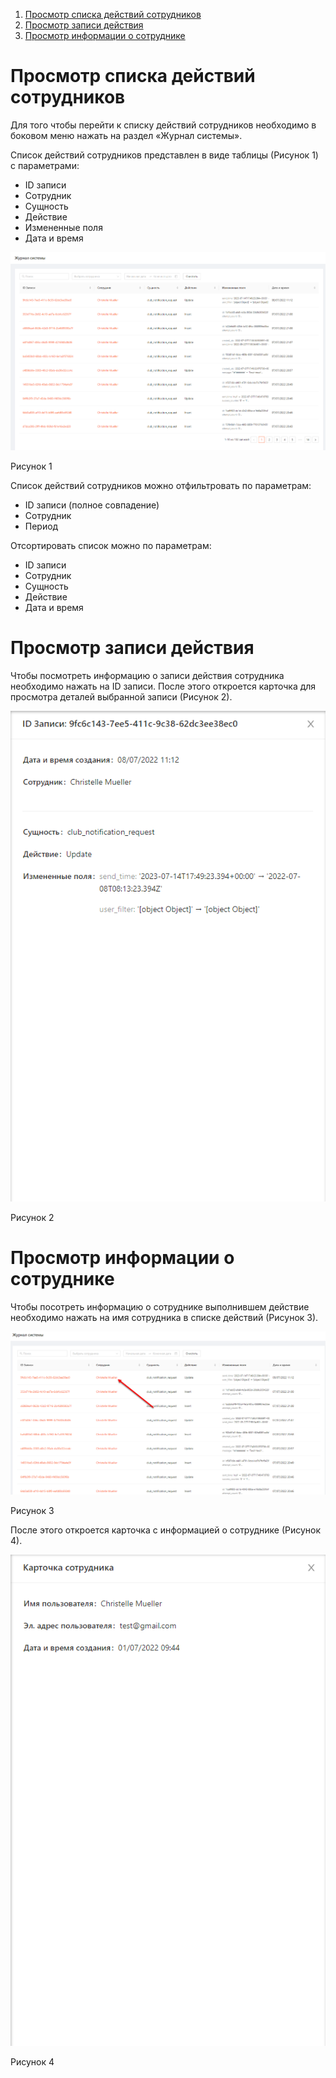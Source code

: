 1. [Просмотр списка действий сотрудников](#просмотр-списка-действий-сотрудников)
2. [Просмотр записи действия](#просмотр-записи-действия)
3. [Просмотр информации о сотруднике](#просмотр-информации-о-сотруднике)


# Просмотр списка действий сотрудников
Для того чтобы перейти к списку действий сотрудников необходимо в боковом меню нажать на раздел «Журнал системы».

Список действий сотрудников представлен в виде таблицы (Рисунок 1) с параметрами:
- ID записи
- Сотрудник
- Сущность
- Действие
- Измененные поля
- Дата и время

![Рисунок 1](images/logs_1.png)

Рисунок 1

Список действий сотрудников можно отфильтровать по параметрам:
- ID записи (полное совпадение)
- Сотрудник
- Период

Отсортировать список можно по параметрам:
- ID записи
- Сотрудник
- Сущность
- Действие
- Дата и время

# Просмотр записи действия
Чтобы посмотреть информацию о записи действия сотрудника необходимо нажать на ID записи.
После этого откроется карточка для просмотра деталей выбранной записи (Рисунок 2).

<img class="md-img" src="images/logs_2.png" alt="Рисунок 2">

Рисунок 2

# Просмотр информации о сотруднике
Чтобы посотреть информацию о сотруднике выполнившем действие необходимо нажать на имя сотрудника в списке действий (Рисунок 3).

![Рисунок 3](images/logs_3.png)

Рисунок 3

После этого откроется карточка с информацией о сотруднике (Рисунок 4).

<img class="md-img" src="images/logs_4.png" alt="Рисунок 4">

Рисунок 4
